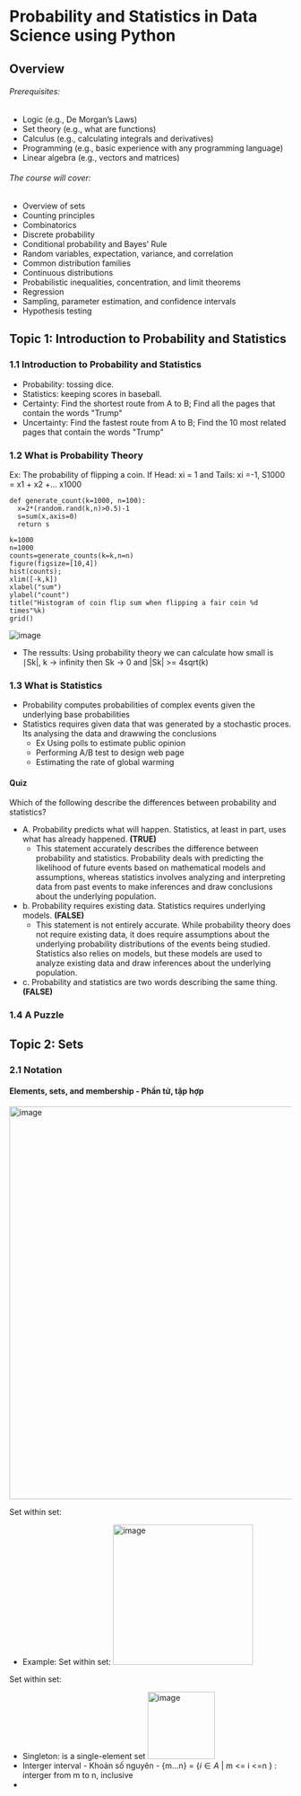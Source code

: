 # Probability and Statistics in Data Science using Python
## Overview
###### Prerequisites:
- Logic (e.g., De Morgan’s Laws) 
- Set theory (e.g., what are functions)
- Calculus (e.g., calculating integrals and derivatives)
- Programming (e.g., basic experience with any programming language)
- Linear algebra (e.g., vectors and matrices)
###### The course will cover:
- Overview of sets
- Counting principles
- Combinatorics 
- Discrete probability
- Conditional probability and Bayes’ Rule
- Random variables, expectation, variance, and correlation
- Common distribution families
- Continuous distributions
- Probabilistic inequalities, concentration, and limit theorems
- Regression
- Sampling, parameter estimation, and confidence intervals
- Hypothesis testing
## Topic 1: Introduction to Probability and Statistics
### 1.1 Introduction to Probability and Statistics
- Probability: tossing dice.
- Statistics: keeping scores in baseball.
- Certainty: Find the shortest route from A to B; Find all the pages that contain the words "Trump"
- Uncertainty: Find the fastest route from A to B; Find the 10 most related pages that contain the words "Trump"
### 1.2 What is Probability Theory
Ex: The probability of flipping a coin. If Head: xi = 1 and Tails: xi =-1, S1000 = x1 + x2 +... x1000

    def generate_count(k=1000, n=100):
      x=2*(random.rand(k,n)>0.5)-1
      s=sum(x,axis=0)
      return s
    
    k=1000
    n=1000
    counts=generate_counts(k=k,n=n)
    figure(figsize=[10,4])
    hist(counts);
    xlim([-k,k])
    xlabel("sum")
    ylabel("count")
    title("Histogram of coin flip sum when flipping a fair coin %d times"%k)
    grid()
![image](https://user-images.githubusercontent.com/89530538/230514802-56b50a5d-40c4-4e18-aa52-434071051e40.png)

- The ressults: Using probability theory we can calculate how small is ∣Sk|, k -> infinity then Sk -> 0 and |Sk| >= 4sqrt(k)
### 1.3 What is Statistics 
- Probability computes probabilities of complex events given the underlying base probabilities
- Statistics requires given data that was generated by a stochastic proces. Its analysing the data and drawwing the conclusions
    - Ex Using polls to estimate public opinion
    - Performing A/B test to design web page
    - Estimating the rate of global warming
#### Quiz
Which of the following describe the differences between probability and statistics?
- A. Probability predicts what will happen. Statistics, at least in part, uses what has already happened. **(TRUE)**
    - This statement accurately describes the difference between probability and statistics. Probability deals with predicting the likelihood of future events based on mathematical models and assumptions, whereas statistics involves analyzing and interpreting data from past events to make inferences and draw conclusions about the underlying population.
- b. Probability requires existing data. Statistics requires underlying models. **(FALSE)**
    - This statement is not entirely accurate. While probability theory does not require existing data, it does require assumptions about the underlying probability distributions of the events being studied. Statistics also relies on models, but these models are used to analyze existing data and draw inferences about the underlying population.
- c. Probability and statistics are two words describing the same thing.**(FALSE)**

### 1.4 A Puzzle

## Topic 2: Sets
### 2.1 Notation
#### Elements, sets, and membership - Phần tử, tập hợp

<img width="700" alt="image" src="https://user-images.githubusercontent.com/89530538/232350214-8f519446-d8b7-4cea-b6f6-fb51a64b211f.png">

Set within set:
- Example:
Set within set: <img width="250" alt="image" src="https://user-images.githubusercontent.com/89530538/232350905-23e336e8-4bac-461a-ad77-11e4e5d74ffb.png">

Set within set:
- Singleton: is a single-element set <img width="120" alt="image" src="https://user-images.githubusercontent.com/89530538/232350826-e42507ee-10c1-44cb-acec-00ff1dd5a36f.png">
- Interger interval - Khoản số nguyên - {m...n} = {$i \in A$ | m <= i <=n } : interger from m to n, inclusive
- 
 

